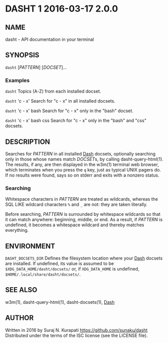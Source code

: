 # DASHT 1                       2016-03-17                            2.0.0

## NAME

dasht - API documentation in your terminal

## SYNOPSIS

`dasht` [*PATTERN*] [*DOCSET*]...

### Examples

`dasht`
  Topics (A-Z) from each installed docset.

`dasht` 'c - x'
  Search for "c - x" in all installed docsets.

`dasht` 'c - x' bash
  Search for "c - x" only in the "bash" docset.

`dasht` 'c - x' bash css
  Search for "c - x" only in the "bash" and "css" docsets.

## DESCRIPTION

Searches for *PATTERN* in all installed [Dash] docsets, optionally searching
only in those whose names match *DOCSET*s, by calling dasht-query-html(1).
The results, if any, are then displayed in the w3m(1) terminal web browser,
which terminates when you press the `q` key, just as typical UNIX pagers do.
If no results were found, says so on stderr and exits with a nonzero status.

### Searching

Whitespace characters in *PATTERN* are treated as wildcards, whereas the
SQL LIKE wildcard characters `%` and `_` are not: they are taken literally.

Before searching, *PATTERN* is surrounded by whitespace wildcards so that it
can match anywhere: beginning, middle, or end.  As a result, if *PATTERN* is
undefined, it becomes a whitespace wildcard and thereby matches everything.

## ENVIRONMENT

`DASHT_DOCSETS_DIR`
  Defines the filesystem location where your [Dash] docsets are installed.
  If undefined, its value is assumed to be `$XDG_DATA_HOME/dasht/docsets/`
  or, if `XDG_DATA_HOME` is undefined, `$HOME/.local/share/dasht/docsets/`.

## SEE ALSO

w3m(1), dasht-query-html(1), dasht-docsets(1), [Dash]

[Dash]: https://kapeli.com/dash

## AUTHOR

Written in 2016 by Suraj N. Kurapati <https://github.com/sunaku/dasht>
Distributed under the terms of the ISC license (see the LICENSE file).